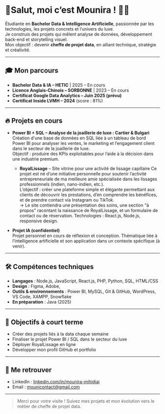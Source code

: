 
# 👋Salut, moi c’est Mounira ! 👩‍💻

Étudiante en **Bachelor Data & Intelligence Artificielle**, passionnée par les technologies, les projets concrets et l’univers du luxe.  
Je construis des projets qui mêlent analyse de données, développement back-end et storytelling visuel.  
Mon objectif : devenir **cheffe de projet data**, en alliant technique, stratégie et créativité.

---

## 🎓 Mon parcours

- **Bachelor Data & IA – HETIC** | 2025 – En cours  
- **Licence Anglais-Chinois – SORBONNE** | 2023 – En cours  
- **Certificat Google Data Analytics – Juin 2025 (prévu)**  
- **Certificat Inside LVMH – 2024** (score : 81%)

---

## 🔥 Projets en cours

- **Power BI + SQL – Analyse de la joaillerie de luxe : Cartier & Bulgari**  
  Création d'une base de données en SQL liée à un tableau de bord Power BI pour analyser les ventes, le marketing et l’engagement client dans le secteur de la joaillerie de luxe.  
  Objectif : produire des KPIs exploitables pour l’aide à la décision dans une industrie premium.



  - **RoyalLissage** – Site vitrine pour une activité de lissage capillaire
  Ce projet est né d’une initiative personnelle pour soutenir l’activité entrepreneuriale de ma meilleure amie spécialisée dans les lissages professionnels (indien, nano-indien, etc.).  
  L’objectif : créer une plateforme simple et élégante permettant aux clients de découvrir les prestations, d’en comprendre les bénéfices, et de prendre contact via Instagram ou TikTok.  
  → Le site contiendra une présentation des soins, une section "à propos" racontant la naissance de RoyalLissage, et un formulaire de contact ou de réservation.
Technologies : React.js, Node.js, responsive design.


- **Projet IA (confidentiel)**  
  Projet personnel en cours de réflexion et conception. Thématique liée à l’intelligence artificielle et son application dans un contexte spécifique (à venir).

---

## 🛠️ Compétences techniques

- **Langages** : Node.js, JavaScript, React.js, PHP, Python, SQL, HTML/CSS  
- **Design** : Figma, Adobe, 
- **Outils & environnements** : Power BI, MySQL, Git & GitHub, WordPress, VS Code, XAMPP, Snowflake  
- **En préparation** : Java (2025)

---

## 🎯 Objectifs à court terme

- Créer des projets liés à la data chaque semaine  
- Finaliser le projet Power BI / SQL dans le secteur du luxe  
- Déployer RoyalLissage en ligne  
- Développer mon profil GitHub et portfolio

---

## 🔗 Me retrouver

- LinkedIn : [linkedin.com/in/mounira-mihidjai](https://www.linkedin.com/in/mounira-mihidjai)   
- Email : mounicontact@gmail.com

---
> Merci pour votre visite ! Suivez mes projets et mon évolution vers le métier de cheffe de projet data.
